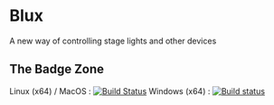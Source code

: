 # Blux
A new way of controlling stage lights and other devices


## The Badge Zone
Linux (x64) / MacOS :  [![Build Status](https://travis-ci.com/benkuper/Blux.svg?branch=master)](https://travis-ci.com/benkuper/Blux)
Windows (x64) : [![Build status](https://ci.appveyor.com/api/projects/status/7lskg35ttnsv99cq?svg=true)](https://ci.appveyor.com/project/benkuper/Blux)
